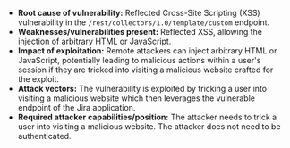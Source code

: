 - **Root cause of vulnerability:** Reflected Cross-Site Scripting (XSS) vulnerability in the `/rest/collectors/1.0/template/custom` endpoint.
- **Weaknesses/vulnerabilities present:** Reflected XSS, allowing the injection of arbitrary HTML or JavaScript.
- **Impact of exploitation:**  Remote attackers can inject arbitrary HTML or JavaScript, potentially leading to malicious actions within a user's session if they are tricked into visiting a malicious website crafted for the exploit.
- **Attack vectors:** The vulnerability is exploited by tricking a user into visiting a malicious website which then leverages the vulnerable endpoint of the Jira application.
- **Required attacker capabilities/position:** The attacker needs to trick a user into visiting a malicious website. The attacker does not need to be authenticated.